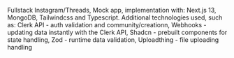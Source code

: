 Fullstack Instagram/Threads, Mock app, implementation with: Next.js 13, MongoDB, Tailwindcss and Typescript.
Additional technologies used, such as: 
Clerk API - auth validation and community/creationn, 
Webhooks - updating data instantly with the Clerk API, 
Shadcn - prebuilt components for state handling,
Zod - runtime data validation,
Uploadthing - file uploading handling
